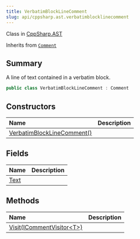 ```yaml
---
title: VerbatimBlockLineComment
slug: api/cppsharp.ast.verbatimblocklinecomment
---
```

Class in [CppSharp.AST](/api/cppsharp/ast)

Inherits from [`Comment`](/api/cppsharp/ast/comment)

## Summary


A line of text contained in a verbatim block.


```csharp
public class VerbatimBlockLineComment : Comment
```

## Constructors

|Name|Description|
|:---|:---|
|[VerbatimBlockLineComment\(\)](/api/cppsharp/ast/verbatimblocklinecomment//ctor)||

## Fields

|Name|Description|
|:---|:---|
|[Text](/api/cppsharp/ast/verbatimblocklinecomment/text)||

## Methods

|Name|Description|
|:---|:---|
|[Visit\(ICommentVisitor\<T\>\)](/api/cppsharp/ast/verbatimblocklinecomment/visit)||


